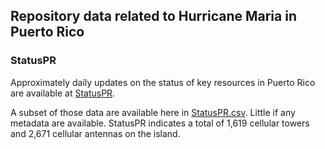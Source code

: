 ## Repository data related to Hurricane Maria in Puerto Rico

### StatusPR
Approximately daily updates on the status of key resources in Puerto Rico are available at [StatusPR](http://status.pr/).

A subset of those data are available here in [StatusPR.csv](StatusPR.csv). Little if any metadata are available. 
StatusPR indicates a total of 1,619 cellular towers and 2,671 cellular antennas on the island.

